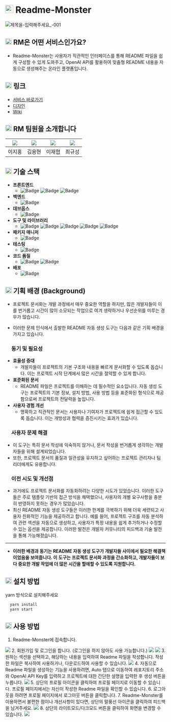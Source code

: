 # <img src="public/images/rm-logo.png" width="25" /> Readme-Monster 
![제목을-입력해주세요_-001](https://github.com/Readme-Monster/readme-monster/assets/88364280/96e680e5-613f-4818-8603-8afbb0c9acb1)

## <img src="public/images/rm-logo.png" width="20" /> RM은 어떤 서비스인가요?
- Readme-Monster는 사용자가 직관적인 인터페이스를 통해 README 파일을 쉽게 구성할 수 있게 도와주고, OpenAI API를 활용하여 맞춤형 README 내용을 자동으로 생성해주는 온라인 플랫폼입니다. 

## <img src="public/images/rm-logo.png" width="20" /> 링크

- [서비스 바로가기](https://readme-monster.netlify.app/)
- [디자인](https://framer.com/projects/Untitled--Xf9L3K5EqFYT1UxUF3f9-8hseT)
- [Wiki](https://github.com/Readme-Monster/readme-monster/wiki)

## <img src="public/images/rm-logo.png" width="20" /> RM 팀원을 소개합니다
|[![](https://avatars.githubusercontent.com/u/88364280?v=4)](https://github.com/lee-ji-hong)|[![](https://avatars.githubusercontent.com/u/81367886?v=4)](https://github.com/yonghyun421)|[![](https://avatars.githubusercontent.com/u/72785296?v=4)](https://github.com/JaeHyup0504)|[![](https://avatars.githubusercontent.com/u/66737450?v=4)](https://github.com/cks612)|
|:---:|:---:|:---:|:---:|
| 이지홍 | 김용현 | 이재협| 최규성 |

## <img src="public/images/rm-logo.png" width="20" /> 기술 스택

- **프론트엔드** 
  - ![Badge](https://img.shields.io/badge/React-61DAFB?style=flat&logo=react&logoColor=white) ![Badge](https://img.shields.io/badge/TypeScript-3178C6?style=flat&logo=typescript&logoColor=white) ![Badge](https://img.shields.io/badge/Tailwind_CSS-06B6D4?style=flat&logo=tailwind-css&logoColor=white)
- **백엔드** 
  - ![Badge](https://img.shields.io/badge/firebase-FFCA28?style=flat&logo=firebase&logoColor=white)
- **데브옵스**
  - ![Badge](https://img.shields.io/badge/githubactions-2088FF?style=flat&logo=githubactions&logoColor=white)
- **도구 및 라이브러리**
  - ![Badge](https://img.shields.io/badge/Framer-0055FF?style=flat&logo=framer&logoColor=white) ![Badge](https://img.shields.io/badge/Context_API-5ED3F3?style=flat&logo=react&logoColor=white) ![Badge](https://img.shields.io/badge/openai-412991?style=flat&logo=openai&logoColor=white) ![Badge](https://img.shields.io/badge/git-F05032?style=flat&logo=git&logoColor=white) ![Badge](https://img.shields.io/badge/github-181717?style=flat&logo=github&logoColor=white)
- **패키지 매니저**
  - ![Badge](https://img.shields.io/badge/yarn-2C8EBB?style=flat&logo=yarn&logoColor=white)
- **테스팅**
  - ![Badge](https://img.shields.io/badge/jest-C21325?style=flat&logo=jest&logoColor=white)
- **코드 품질**
  - ![Badge](https://img.shields.io/badge/eslint-4B32C3?style=flat&logo=eslint&logoColor=white) ![Badge](https://img.shields.io/badge/prettier-F7B93E?style=flat&logo=prettier&logoColor=white)
- **배포**
  - ![Badge](https://img.shields.io/badge/Netlify-00C7B7?style=flat&logo=netlify&logoColor=white)

## <img src="public/images/rm-logo.png" width="20" /> 기획 배경 (Background)
- 프로젝트 문서화는 개발 과정에서 매우 중요한 역할을 하지만, 많은 개발자들이 이를 번거롭고 시간이 많이 소모되는 작업으로 여겨 생략하거나 우선순위를 미루는 경우가 많습니다. 

- 이러한 문제 인식에서 출발한 README 자동 생성 도구는 다음과 같은 기획 배경을 가지고 있습니다.


### <img src="public/images/rm-logo.png" width="15" /> 동기 및 필요성

- **효율성 증대** 
  - 개발자들이 프로젝트의 기본 구조와 내용을 빠르게 문서화할 수 있도록 돕습니다. 
  이는 프로젝트 시작 단계에서 많은 시간을 절약할 수 있게 합니다.
- **표준화된 문서** 
  - README 파일은 프로젝트를 이해하는 데 필수적인 요소입니다. 자동 생성 도구는 프로젝트의 기본 정보, 설치 방법, 사용 방법 등을 표준화된 형식으로 제공함으로써 프로젝트의 전달력을 높입니다.
- **사용자 경험 개선** 
  - 명확하고 직관적인 문서는 사용자나 기여자가 프로젝트에 쉽게 접근할 수 있도록 돕습니다. 이는 개방성과 협력을 증진시키는 효과가 있습니다.

### <img src="public/images/rm-logo.png" width="15" /> 사용자 문제 해결

- 이 도구는 특히 문서 작성에 익숙하지 않거나, 문서 작성을 번거롭게 생각하는 개발자들을 위해 설계되었습니다. 
- 또한, 프로젝트 문서의 품질과 일관성을 유지하고 싶어하는 프로젝트 관리자나 팀 리더에게도 유용합니다.

### <img src="public/images/rm-logo.png" width="15" /> 이전 시도 및 개선점

- 과거에도 프로젝트 문서화를 자동화하려는 다양한 시도가 있었습니다. 이러한 도구들은 주로 템플릿 기반의 접근 방식을 채택했으나, 사용자의 개별 요구사항을 충분히 반영하지 못하는 경우가 많았습니다. 
- 최신 README 자동 생성 도구들은 이러한 한계를 극복하기 위해 더욱 세련되고 사용자 친화적인 기능을 제공하려고 합니다. 예를 들어, 프로젝트 구조를 자동 분석하여 관련 섹션을 자동으로 생성하고, 사용자가 특정 내용을 쉽게 추가하거나 수정할 수 있는 옵션을 제공합니다. 이러한 발전은 개발자 커뮤니티의 피드백과 기술 발전을 통해 가능해졌습니다.
  
---

- **이러한 배경과 동기는 README 자동 생성 도구가 개발자들 사이에서 필요한 해결책이었음을 보여줍니다. 이 도구는 프로젝트 문서화 과정을 간소화하고, 개발자들이 보다 중요한 개발 작업에 더 많은 시간을 할애할 수 있도록 지원합니다.**

## <img src="public/images/rm-logo.png" width="20" /> 설치 방법

yarn 방식으로 설치해주세요

```bash
  yarn install
  yarn start
``` 

## <img src="public/images/rm-logo.png" width="20" /> 사용 방법
1. Readme-Monster에 접속합니다.
<img src="public/images/rm2.png" />
2. 회원가입 및 로그인을 합니다. (로그인을 하지 않아도 사용 가능합니다.)
<img src="public/images/rm4.png">
<img src="public/images/rm3.png">
3. 원하는 섹션을 선택하고, 해당하는 내용을 입력하여 Readme 파일을 작성합니다. 작성한 파일은 복사하여 사용하거나, 다운로드하여 사용할 수 있습니다.
<img src="public/images/rm5.png">
4. 자동으로 Readme 파일을 생성하는 기능을 사용하려면, Auto 탭으로 이동하여 레포지토리 주소와 OpenAI API Key를 입력하고 프로젝트에 대한 간단한 설명을 입력한 후 생성 버튼을 누릅니다.
<img src="public/images/rm8.png">
5. 상단의 프로필 아이콘을 클릭하여 프로필 페이지로 이동할 수 있습니다. 프로필 페이지에서는 자신이 작성한 Readme 파일을 확인할 수 있습니다.
6. 로그아웃을 하려면 프로필 페이지에서 로그아웃 버튼을 클릭합니다.
7. Readme-Monster를 이용하면서 불편한 점이나 개선사항이 있다면, 상단의 말풍선 아이콘을 클릭하여 피드백을 남겨주세요.
<img src="public/images/rm6.png">
8. 상단의 라이트모드/다크모드 버튼을 클릭하여 화면을 변경할 수 있습니다.
<img src="public/images/rm7.png">


